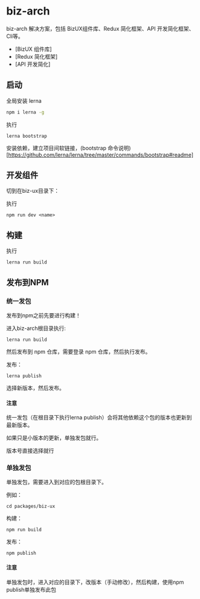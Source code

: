 # biz-arch

biz-arch 解决方案，包括 BizUX组件库、Redux 简化框架、API 开发简化框架、Cli等。

- [BizUX 组件库]
- [Redux 简化框架]
- [API 开发简化]

## 启动

全局安装 lerna

```bash
npm i lerna -g
```

执行

```
lerna bootstrap
```

安装依赖，建立项目间软链接，(bootstrap 命令说明)[https://github.com/lerna/lerna/tree/master/commands/bootstrap#readme]

## 开发组件

切到在biz-ux目录下：

执行

```
npm run dev <name>
```

## 构建

执行

```
lerna run build 
```

## 发布到NPM

### 统一发包

发布到npm之前先要进行构建！

进入biz-arch根目录执行:
```
lerna run build
```

然后发布到 npm 仓库，需要登录 npm 仓库，然后执行发布。

发布：

```
lerna publish
```

选择新版本，然后发布。

#### ️注意

统一发包（在根目录下执行lerna publish）会将其他依赖这个包的版本也更新到最新版本。

如果只是小版本的更新，单独发包就行。

版本号直接选择就行


### 单独发包

单独发包，需要进入到对应的包根目录下。

例如：

```
cd packages/biz-ux
```

构建：

```
npm run build 
```

发布：

```
npm publish
```

#### ️注意

单独发包时，进入对应的目录下，改版本（手动修改），然后构建，使用npm publish单独发布此包
